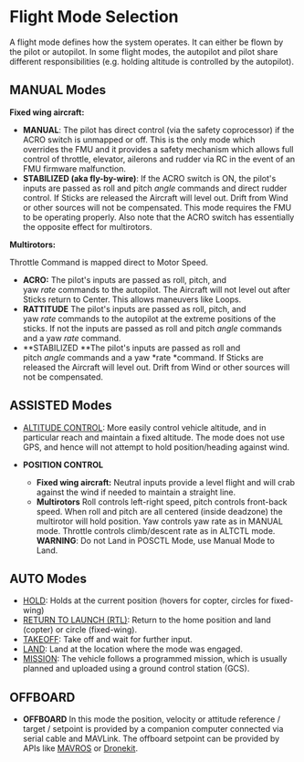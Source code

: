 # Flight Mode Selection

A flight mode defines how the system operates. It can either be flown by
the pilot or autopilot. In some flight modes, the autopilot and pilot
share different responsibilities (e.g. holding altitude is controlled by
the autopilot).

## MANUAL Modes

**Fixed wing aircraft:**

- **MANUAL**: The pilot has direct control (via the safety
  coprocessor) if the ACRO switch is unmapped or off. This is the only
  mode which overrides the FMU and it provides a safety mechanism
  which allows full control of throttle, elevator, ailerons and rudder
  via RC in the event of an FMU firmware malfunction.
- **STABILIZED (aka fly-by-wire)**: If the ACRO switch is ON, the
  pilot's inputs are passed as roll and pitch *angle* commands and
  direct rudder control. If Sticks are released the Aircraft will
  level out. Drift from Wind or other sources will not be compensated.
  This mode requires the FMU to be operating properly. Also note that
  the ACRO switch has essentially the opposite effect for multirotors.


**Multirotors:** 

Throttle Command is mapped direct to Motor Speed.

- **ACRO:** The pilot's inputs are passed as roll, pitch, and
  yaw *rate* commands to the autopilot. The Aircraft will not
  level out after Sticks return to Center. This allows maneuvers like Loops.
- **RATTITUDE** The pilot's inputs are passed as roll, pitch, and
  yaw *rate* commands to the autopilot at the extreme positions of
  the sticks. If not the inputs are passed as roll and
  pitch *angle* commands and a yaw *rate* command.
- **STABILIZED **The pilot's inputs are passed as roll and
  pitch *angle* commands and a yaw *rate *command. If Sticks are
  released the Aircraft will level out. Drift from Wind or other
  sources will not be compensated.


## ASSISTED Modes

- [ALTITUDE CONTROL](../flight_modes/altitude.md): More easily control vehicle altitude, and in particular reach and maintain a fixed altitude. The mode does not use GPS, and hence will not attempt to hold position/heading against wind.


- **POSITION CONTROL**
  - **Fixed wing aircraft:** Neutral inputs provide a level flight and
    will crab against the wind if needed to maintain a straight line.
  - **Multirotors** Roll controls left-right speed, pitch controls
    front-back speed. When roll and pitch are all centered (inside
    deadzone) the multirotor will hold position. Yaw controls yaw rate
    as in MANUAL mode. Throttle controls climb/descent rate as in ALTCTL
    mode. **WARNING**: Do not Land in POSCTL Mode, use Manual Mode to Land.


## AUTO Modes

- [HOLD](../flight_modes/hold.md): Holds at the current position (hovers for copter, circles for fixed-wing)
- [RETURN TO LAUNCH (RTL)](../flight_modes/rtl.md): Return to the home position and land (copter) or circle (fixed-wing).
- [TAKEOFF](../flight_modes/takeoff.md): Take off and wait for further input.
- [LAND](../flight_modes/land.md): Land at the location where the mode was engaged. 
- [MISSION](../flight_modes/mission.md): The vehicle follows a programmed mission, which is usually planned and uploaded using a ground control station (GCS).

## OFFBOARD

- **OFFBOARD** In this mode the position, velocity or attitude
  reference / target / setpoint is provided by a companion computer
  connected via serial cable and MAVLink. The offboard setpoint can be
  provided by APIs
  like [MAVROS](https://github.com/mavlink/mavros) or [Dronekit](http://dronekit.io/).


